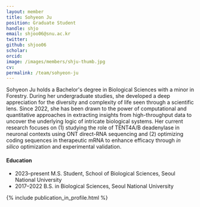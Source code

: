 ```yaml
---
layout: member
title: Sohyeon Ju
position: Graduate Student
handle: shjo
email: shjoo06@snu.ac.kr
twitter: 
github: shjoo06
scholar: 
orcid:
image: /images/members/shju-thumb.jpg
cv:
permalink: /team/sohyeon-ju
---
```


Sohyeon Ju holds a Bachelor's degree in Biological Sciences with a
minor in Forestry. During her undergraduate studies, she developed
a deep appreciation for the diversity and complexity of life seen
through a scientific lens. Since 2022, she has been drawn to the
power of computational and quantitative approaches in extracting
insights from high-throughput data to uncover the underlying logic
of intricate biological systems. Her current research focuses on
(1) studying the role of TENT4A/B deadenylase in neuronal contexts
using ONT direct-RNA sequencing and (2) optimizing coding sequences
in therapeutic mRNA to enhance efficacy through *in silico*
optimization and experimental validation.

#### Education

<ul class="chronological">
  <li><span>2023–present</span> M.S. Student, School of Biological Sciences, Seoul National University</li>
  <li><span>2017–2022</span> B.S. in Biological Sciences, Seoul National University</li>
</ul>

{% include publication_in_profile.html %}
